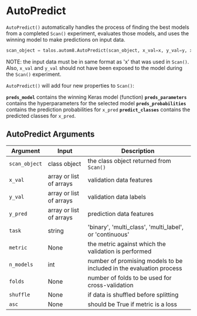 # AutoPredict

`AutoPredict()` automatically handles the process of finding the best models from a completed `Scan()` experiment, evaluates those models, and uses the winning model to make predictions on input data.

```python
scan_object = talos.autom8.AutoPredict(scan_object, x_val=x, y_val=y, x_pred=x)
```

NOTE: the input data must be in same format as 'x' that was used in `Scan()`.
Also, `x_val` and `y_val` should not have been exposed to the model during the
`Scan()` experiment.

`AutoPredict()` will add four new properties to `Scan()`:

**`preds_model`** contains the winning Keras model (function)
**`preds_parameters`** contains the hyperparameters for the selected model
**`preds_probabilities`** contains the prediction probabilities for `x_pred`
**`predict_classes`** contains the predicted classes for `x_pred`.

## AutoPredict Arguments

Argument | Input | Description
--------- | ------- | -----------
`scan_object` | class object | the class object returned from `Scan()`
`x_val` | array or list of arrays | validation data features
`y_val` | array or list of arrays | validation data labels
`y_pred` | array or list of arrays | prediction data features
`task` | string | 'binary', 'multi_class', 'multi_label', or 'continuous'
`metric` | None | the metric against which the validation is performed
`n_models` | int | number of promising models to be included in the evaluation process
`folds` | None | number of folds to be used for cross-validation
`shuffle` | None | if data is shuffled before splitting
`asc` | None | should be True if metric is a loss
